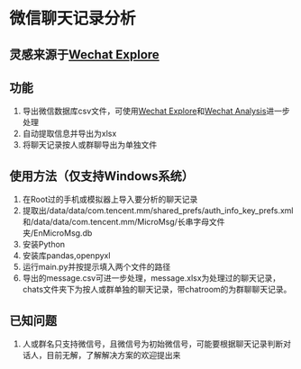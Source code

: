 # 微信聊天记录分析
## 灵感来源于<a href="https://github.com/godweiyang/wechat-explore">Wechat Explore</a>
## 功能
1. 导出微信数据库csv文件，可使用<a href="https://github.com/godweiyang/wechat-explore">Wechat Explore</a>和<a href="https://github.com/godweiyang/wechat-analysis">Wechat Analysis</a>进一步处理
2. 自动提取信息并导出为xlsx
3. 将聊天记录按人或群聊导出为单独文件
## 使用方法（仅支持Windows系统）
1. 在Root过的手机或模拟器上导入要分析的聊天记录
2. 提取出/data/data/com.tencent.mm/shared_prefs/auth_info_key_prefs.xml和/data/data/com.tencent.mm/MicroMsg/长串字母文件夹/EnMicroMsg.db
3. 安装Python
4. 安装库pandas,openpyxl
5. 运行main.py并按提示填入两个文件的路径
6. 导出的message.csv可进一步处理，message.xlsx为处理过的聊天记录，chats文件夹下为按人或群单独的聊天记录，带chatroom的为群聊聊天记录。
## 已知问题
1. 人或群名只支持微信号，且微信号为初始微信号，可能要根据聊天记录判断对话人，目前无解，了解解决方案的欢迎提出来